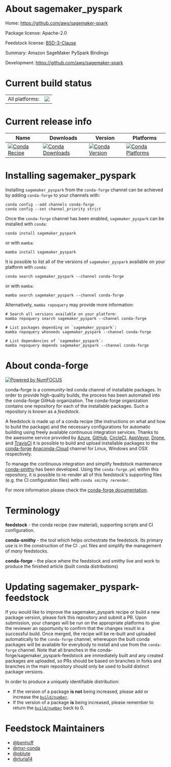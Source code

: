 About sagemaker_pyspark
=======================

Home: https://github.com/aws/sagemaker-spark

Package license: Apache-2.0

Feedstock license: [BSD-3-Clause](https://github.com/conda-forge/sagemaker_pyspark-feedstock/blob/main/LICENSE.txt)

Summary: Amazon SageMaker PySpark Bindings

Development: https://github.com/aws/sagemaker-spark

Current build status
====================


<table><tr><td>All platforms:</td>
    <td>
      <a href="https://dev.azure.com/conda-forge/feedstock-builds/_build/latest?definitionId=9028&branchName=main">
        <img src="https://dev.azure.com/conda-forge/feedstock-builds/_apis/build/status/sagemaker_pyspark-feedstock?branchName=main">
      </a>
    </td>
  </tr>
</table>

Current release info
====================

| Name | Downloads | Version | Platforms |
| --- | --- | --- | --- |
| [![Conda Recipe](https://img.shields.io/badge/recipe-sagemaker_pyspark-green.svg)](https://anaconda.org/conda-forge/sagemaker_pyspark) | [![Conda Downloads](https://img.shields.io/conda/dn/conda-forge/sagemaker_pyspark.svg)](https://anaconda.org/conda-forge/sagemaker_pyspark) | [![Conda Version](https://img.shields.io/conda/vn/conda-forge/sagemaker_pyspark.svg)](https://anaconda.org/conda-forge/sagemaker_pyspark) | [![Conda Platforms](https://img.shields.io/conda/pn/conda-forge/sagemaker_pyspark.svg)](https://anaconda.org/conda-forge/sagemaker_pyspark) |

Installing sagemaker_pyspark
============================

Installing `sagemaker_pyspark` from the `conda-forge` channel can be achieved by adding `conda-forge` to your channels with:

```
conda config --add channels conda-forge
conda config --set channel_priority strict
```

Once the `conda-forge` channel has been enabled, `sagemaker_pyspark` can be installed with `conda`:

```
conda install sagemaker_pyspark
```

or with `mamba`:

```
mamba install sagemaker_pyspark
```

It is possible to list all of the versions of `sagemaker_pyspark` available on your platform with `conda`:

```
conda search sagemaker_pyspark --channel conda-forge
```

or with `mamba`:

```
mamba search sagemaker_pyspark --channel conda-forge
```

Alternatively, `mamba repoquery` may provide more information:

```
# Search all versions available on your platform:
mamba repoquery search sagemaker_pyspark --channel conda-forge

# List packages depending on `sagemaker_pyspark`:
mamba repoquery whoneeds sagemaker_pyspark --channel conda-forge

# List dependencies of `sagemaker_pyspark`:
mamba repoquery depends sagemaker_pyspark --channel conda-forge
```


About conda-forge
=================

[![Powered by
NumFOCUS](https://img.shields.io/badge/powered%20by-NumFOCUS-orange.svg?style=flat&colorA=E1523D&colorB=007D8A)](https://numfocus.org)

conda-forge is a community-led conda channel of installable packages.
In order to provide high-quality builds, the process has been automated into the
conda-forge GitHub organization. The conda-forge organization contains one repository
for each of the installable packages. Such a repository is known as a *feedstock*.

A feedstock is made up of a conda recipe (the instructions on what and how to build
the package) and the necessary configurations for automatic building using freely
available continuous integration services. Thanks to the awesome service provided by
[Azure](https://azure.microsoft.com/en-us/services/devops/), [GitHub](https://github.com/),
[CircleCI](https://circleci.com/), [AppVeyor](https://www.appveyor.com/),
[Drone](https://cloud.drone.io/welcome), and [TravisCI](https://travis-ci.com/)
it is possible to build and upload installable packages to the
[conda-forge](https://anaconda.org/conda-forge) [Anaconda-Cloud](https://anaconda.org/)
channel for Linux, Windows and OSX respectively.

To manage the continuous integration and simplify feedstock maintenance
[conda-smithy](https://github.com/conda-forge/conda-smithy) has been developed.
Using the ``conda-forge.yml`` within this repository, it is possible to re-render all of
this feedstock's supporting files (e.g. the CI configuration files) with ``conda smithy rerender``.

For more information please check the [conda-forge documentation](https://conda-forge.org/docs/).

Terminology
===========

**feedstock** - the conda recipe (raw material), supporting scripts and CI configuration.

**conda-smithy** - the tool which helps orchestrate the feedstock.
                   Its primary use is in the construction of the CI ``.yml`` files
                   and simplify the management of *many* feedstocks.

**conda-forge** - the place where the feedstock and smithy live and work to
                  produce the finished article (built conda distributions)


Updating sagemaker_pyspark-feedstock
====================================

If you would like to improve the sagemaker_pyspark recipe or build a new
package version, please fork this repository and submit a PR. Upon submission,
your changes will be run on the appropriate platforms to give the reviewer an
opportunity to confirm that the changes result in a successful build. Once
merged, the recipe will be re-built and uploaded automatically to the
`conda-forge` channel, whereupon the built conda packages will be available for
everybody to install and use from the `conda-forge` channel.
Note that all branches in the conda-forge/sagemaker_pyspark-feedstock are
immediately built and any created packages are uploaded, so PRs should be based
on branches in forks and branches in the main repository should only be used to
build distinct package versions.

In order to produce a uniquely identifiable distribution:
 * If the version of a package **is not** being increased, please add or increase
   the [``build/number``](https://docs.conda.io/projects/conda-build/en/latest/resources/define-metadata.html#build-number-and-string).
 * If the version of a package **is** being increased, please remember to return
   the [``build/number``](https://docs.conda.io/projects/conda-build/en/latest/resources/define-metadata.html#build-number-and-string)
   back to 0.

Feedstock Maintainers
=====================

* [@benhuff](https://github.com/benhuff/)
* [@mxr-conda](https://github.com/mxr-conda/)
* [@oblute](https://github.com/oblute/)
* [@rluria14](https://github.com/rluria14/)

